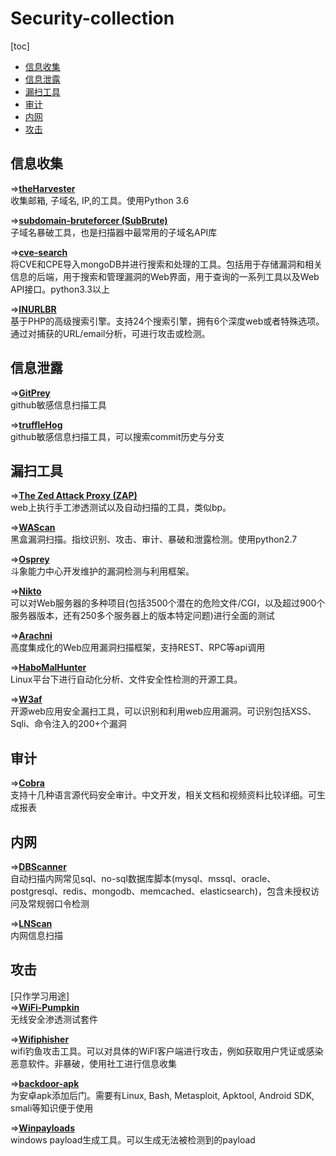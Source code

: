 # Security-collection
[toc]
- [信息收集](#信息收集)
- [信息泄露](#信息泄露)
- [漏扫工具](#漏扫工具)
- [审计](#审计)
- [内网](#内网)
- [攻击](#攻击)

## 信息收集
=>[**theHarvester**](https://github.com/laramies/theHarvester)  
收集邮箱, 子域名, IP,的工具。使用Python 3.6

=>[**subdomain-bruteforcer (SubBrute)**](https://github.com/TheRook/subbrute)  
子域名暴破工具，也是扫描器中最常用的子域名API库

=>[**cve-search**](https://github.com/cve-search/cve-search)  
将CVE和CPE导入mongoDB并进行搜索和处理的工具。包括用于存储漏洞和相关信息的后端，用于搜索和管理漏洞的Web界面，用于查询的一系列工具以及Web API接口。python3.3以上

=>[**INURLBR**](https://github.com/googleinurl/SCANNER-INURLBR)  
基于PHP的高级搜索引擎。支持24个搜索引擎，拥有6个深度web或者特殊选项。通过对捕获的URL/email分析，可进行攻击或检测。

## 信息泄露
=>[**GitPrey**](https://github.com/repoog/GitPrey)  
github敏感信息扫描工具

=>[**truffleHog**](https://github.com/dxa4481/truffleHog)  
github敏感信息扫描工具，可以搜索commit历史与分支

## 漏扫工具
=>[**The Zed Attack Proxy (ZAP)**](https://github.com/zaproxy/zaproxy)  
web上执行手工渗透测试以及自动扫描的工具，类似bp。

=>[**WAScan**](https://github.com/m4ll0k/WAScan)  
黑盒漏洞扫描。指纹识别、攻击、审计、暴破和泄露检测。使用python2.7

=>[**Osprey**](https://github.com/TophantTechnology/osprey)  
斗象能力中心开发维护的漏洞检测与利用框架。

=>[**Nikto**](https://github.com/sullo/nikto)  
可以对Web服务器的多种项目(包括3500个潜在的危险文件/CGI，以及超过900个服务器版本，还有250多个服务器上的版本特定问题)进行全面的测试

=>[**Arachni**](https://github.com/Arachni/arachni)  
高度集成化的Web应用漏洞扫描框架，支持REST、RPC等api调用

=>[**HaboMalHunter**](https://github.com/Tencent/HaboMalHunter#readme_cn)  
Linux平台下进行自动化分析、文件安全性检测的开源工具。

=>[**W3af**](https://github.com/andresriancho/w3af)  
开源web应用安全漏扫工具，可以识别和利用web应用漏洞。可识别包括XSS、Sqli、命令注入的200+个漏洞

## 审计
=>[**Cobra**](https://github.com/WhaleShark-Team/cobra)  
支持十几种语言源代码安全审计。中文开发，相关文档和视频资料比较详细。可生成报表

## 内网
=>[**DBScanner**](https://github.com/se55i0n/DBScanner)  
自动扫描内网常见sql、no-sql数据库脚本(mysql、mssql、oracle、postgresql、redis、mongodb、memcached、elasticsearch)，包含未授权访问及常规弱口令检测

=>[**LNScan**](https://github.com/sowish/LNScan)  
内网信息扫描

## 攻击
[只作学习用途]  
=>[**WiFi-Pumpkin**](https://github.com/P0cL4bs/WiFi-Pumpkin)  
无线安全渗透测试套件

=>[**Wifiphisher**](https://github.com/wifiphisher/wifiphisher)  
wifi钓鱼攻击工具。可以对具体的WiFI客户端进行攻击，例如获取用户凭证或感染恶意软件。非暴破，使用社工进行信息收集

=>[**backdoor-apk**](https://github.com/dana-at-cp/backdoor-apk)  
为安卓apk添加后门。需要有Linux, Bash, Metasploit, Apktool, Android SDK, smali等知识便于使用

=>[**Winpayloads**](https://github.com/nccgroup/winpayloads)  
windows payload生成工具。可以生成无法被检测到的payload


